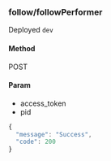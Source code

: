 ### **follow/followPerformer**

Deployed `dev`

#### **Method**

POST

#### **Param**

- access_token
- pid

```javascript
{
  "message": "Success",
  "code": 200
}
```
